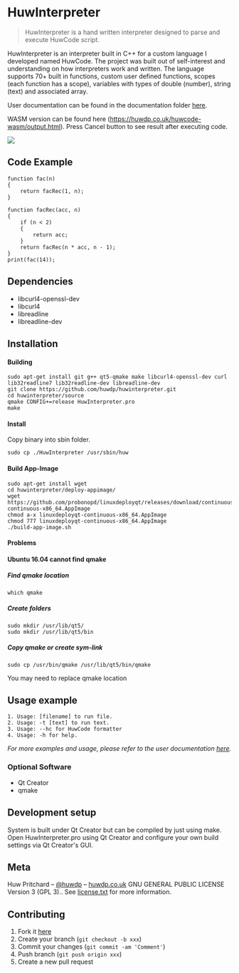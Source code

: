 
# HuwInterpreter
> HuwInterpreter is a hand written interpreter designed to parse and execute HuwCode script.

HuwInterpreter is an interpreter built in C++ for a custom language I developed named HuwCode. The project was built out of self-interest and understanding on how interpreters work and written. The language supports 70+ built in functions, custom user defined functions, scopes (each function has a scope), variables with types of double (number), string (text) and associated array.

User documentation can be found in the documentation folder [here](https://github.com/huwdp/huwinterpreter-mirror/tree/master/documentation).

WASM version can be found here (https://huwdp.co.uk/huwcode-wasm/output.html). Press Cancel button to see result after executing code.

![](https://huwdp.co.uk/sites/default/files/inline-images/huwinterpreter-in-action_0.png)
## Code Example
```
function fac(n)
{
    return facRec(1, n);
}

function facRec(acc, n)
{
    if (n < 2)
    {
        return acc;
    }
    return facRec(n * acc, n - 1);
}
print(fac(14));
```

## Dependencies

 - libcurl4-openssl-dev 
 - libcurl4
 - libreadline
 - libreadline-dev

## Installation

#### Building
```
sudo apt-get install git g++ qt5-qmake make libcurl4-openssl-dev curl lib32readline7 lib32readline-dev libreadline-dev
git clone https://github.com/huwdp/huwinterpreter.git
cd huwinterpreter/source
qmake CONFIG+=release HuwInterpreter.pro
make
```

#### Install
Copy binary into sbin folder.
```
sudo cp ./HuwInterpreter /usr/sbin/huw
```

#### Build App-Image
```
sudo apt-get install wget
cd huwinterpreter/deploy-appimage/
wget https://github.com/probonopd/linuxdeployqt/releases/download/continuous/linuxdeployqt-continuous-x86_64.AppImage
chmod a-x linuxdeployqt-continuous-x86_64.AppImage
chmod 777 linuxdeployqt-continuous-x86_64.AppImage
./build-app-image.sh
```

#### Problems
#### Ubuntu 16.04 cannot find qmake

##### Find qmake location
```
which qmake
```
##### Create folders
```
sudo mkdir /usr/lib/qt5/
sudo mkdir /usr/lib/qt5/bin
```
##### Copy qmake or create sym-link
```
sudo cp /usr/bin/qmake /usr/lib/qt5/bin/qmake
```
You may need to replace qmake location

## Usage example
```
1. Usage: [filename] to run file.
2. Usage: -t [text] to run text.
3. Usage: --hc for HuwCode formatter
4. Usage: -h for help.
```
_For more examples and usage, please refer to the user documentation [here](https://github.com/huwdp/huwinterpreter-mirror/tree/master/documentation)._

### Optional Software
- Qt Creator
- qmake
## Development setup
System is built under Qt Creator but can be compiled by just using make. Open HuwInterpreter.pro using Qt Creator and configure your own build settings via Qt Creator's GUI.
## Meta
Huw Pritchard – [@huwdp](https://twitter.com/huwdp) – [huwdp.co.uk](https://huwdp.co.uk)
GNU GENERAL PUBLIC LICENSE Version 3 (GPL 3).. See [license.txt](https://github.com/huwdp/huwinterpreter-mirror/blob/master/license.txt) for more information.
## Contributing
1. Fork it [here](https://github.com/huwdp/huwinterpreter-mirror/fork)
2. Create your branch (`git checkout -b xxx`)
3. Commit your changes (`git commit -am 'Comment'`)
4. Push branch (`git push origin xxx`)
5. Create a new pull request
